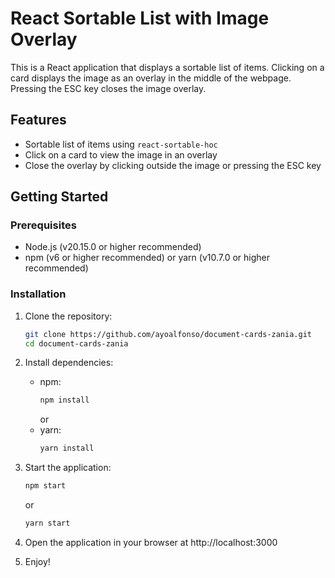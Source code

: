 # React Sortable List with Image Overlay

This is a React application that displays a sortable list of items. Clicking on a card displays the image as an overlay in the middle of the webpage. Pressing the ESC key closes the image overlay.

## Features

- Sortable list of items using `react-sortable-hoc`
- Click on a card to view the image in an overlay
- Close the overlay by clicking outside the image or pressing the ESC key

## Getting Started

### Prerequisites

- Node.js (v20.15.0 or higher recommended)
- npm (v6 or higher recommended) or yarn (v10.7.0 or higher recommended)

### Installation

1. Clone the repository:

   ```sh
   git clone https://github.com/ayoalfonso/document-cards-zania.git
   cd document-cards-zania
   ```

2. Install dependencies:
   - npm:
     ```sh
     npm install
     ```
     or
   - yarn:
     ```sh
     yarn install
     ```
3. Start the application:
   ```sh
   npm start
   ```
   or
   ```sh
   yarn start
   ```
4. Open the application in your browser at http://localhost:3000
5. Enjoy!
